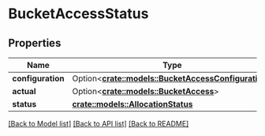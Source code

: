 # BucketAccessStatus

## Properties

Name | Type | Description | Notes
------------ | ------------- | ------------- | -------------
**configuration** | Option<[**crate::models::BucketAccessConfiguration**](BucketAccessConfiguration.md)> |  | [optional]
**actual** | Option<[**crate::models::BucketAccess**](BucketAccess.md)> |  | [optional]
**status** | [**crate::models::AllocationStatus**](AllocationStatus.md) |  | 

[[Back to Model list]](../README.md#documentation-for-models) [[Back to API list]](../README.md#documentation-for-api-endpoints) [[Back to README]](../README.md)


